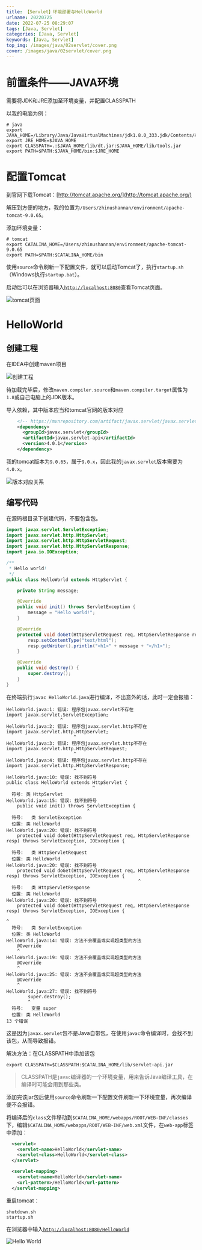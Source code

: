 ```yaml
---
title: 【Servlet】环境部署与HelloWorld
urlname: 20220725
date: 2022-07-25 08:29:07
tags: [Java, Servlet]
categories: [Java, Servlet]
keywords: [Java, Servlet]
top_img: /images/java/02servlet/cover.png
cover: /images/java/02servlet/cover.png
---
```


# 前置条件——JAVA环境

需要将JDK和JRE添加至环境变量，并配置CLASSPATH

以我的电脑为例：
```shell
# java
export JAVA_HOME=/Library/Java/JavaVirtualMachines/jdk1.8.0_333.jdk/Contents/Home
export JRE_HOME=$JAVA_HOME
export CLASSPATH=.:$JAVA_HOME/lib/dt.jar:$JAVA_HOME/lib/tools.jar
export PATH=$PATH:$JAVA_HOME/bin:$JRE_HOME
```

# 配置Tomcat

到官网下载Tomcat：[http://tomcat.apache.org/](http://tomcat.apache.org/)

解压到方便的地方，我的位置为`/Users/zhinushannan/environment/apache-tomcat-9.0.65`。

添加环境变量：
```shell
# tomcat
export CATALINA_HOME=/Users/zhinushannan/environment/apache-tomcat-9.0.65
export PATH=$PATH:$CATALINA_HOME/bin
```

使用`source`命令刷新一下配置文件，就可以启动Tomcat了，执行`startup.sh`（Windows执行`startup.bat`）。

启动后可以在浏览器输入[`http://localhost:8080`](http://localhost:8080)查看Tomcat页面。

![tomcat页面](/images/java/02servlet/2环境/1tomcat页面.png)

# HelloWorld

## 创建工程

在IDEA中创建maven项目

![创建工程](/images/java/02servlet/2环境/2创建工程.png)

待加载完毕后，修改`maven.compiler.source`和`maven.compiler.target`属性为`1.8`或自己电脑上的JDK版本。

导入依赖，其中版本应当和tomcat官网的版本对应
```xml
    <!-- https://mvnrepository.com/artifact/javax.servlet/javax.servlet-api -->
    <dependency>
      <groupId>javax.servlet</groupId>
      <artifactId>javax.servlet-api</artifactId>
      <version>4.0.1</version>
    </dependency>
```

我的tomcat版本为`9.0.65`，属于`9.0.x`，因此我的`javax.servlet`版本需要为`4.0.x`。

![版本对应关系](/images/java/02servlet/2环境/3版本对应关系.png)

## 编写代码

在源码根目录下创建代码，不要包含包。

```java
import javax.servlet.ServletException;
import javax.servlet.http.HttpServlet;
import javax.servlet.http.HttpServletRequest;
import javax.servlet.http.HttpServletResponse;
import java.io.IOException;

/**
 * Hello world!
 */
public class HelloWorld extends HttpServlet {

    private String message;

    @Override
    public void init() throws ServletException {
        message = "Hello world!";
    }

    @Override
    protected void doGet(HttpServletRequest req, HttpServletResponse resp) throws ServletException, IOException {
        resp.setContentType("text/html");
        resp.getWriter().println("<h1>" + message + "</h1>");
    }

    @Override
    public void destroy() {
        super.destroy();
    }
}
```

在终端执行`javac HelloWorld.java`进行编译，不出意外的话，此时一定会报错：
```shell
HelloWorld.java:1: 错误: 程序包javax.servlet不存在
import javax.servlet.ServletException;
                    ^
HelloWorld.java:2: 错误: 程序包javax.servlet.http不存在
import javax.servlet.http.HttpServlet;
                         ^
HelloWorld.java:3: 错误: 程序包javax.servlet.http不存在
import javax.servlet.http.HttpServletRequest;
                         ^
HelloWorld.java:4: 错误: 程序包javax.servlet.http不存在
import javax.servlet.http.HttpServletResponse;
                         ^
HelloWorld.java:10: 错误: 找不到符号
public class HelloWorld extends HttpServlet {
                                ^
  符号: 类 HttpServlet
HelloWorld.java:15: 错误: 找不到符号
    public void init() throws ServletException {
                              ^
  符号:   类 ServletException
  位置: 类 HelloWorld
HelloWorld.java:20: 错误: 找不到符号
    protected void doGet(HttpServletRequest req, HttpServletResponse resp) throws ServletException, IOException {
                         ^
  符号:   类 HttpServletRequest
  位置: 类 HelloWorld
HelloWorld.java:20: 错误: 找不到符号
    protected void doGet(HttpServletRequest req, HttpServletResponse resp) throws ServletException, IOException {
                                                 ^
  符号:   类 HttpServletResponse
  位置: 类 HelloWorld
HelloWorld.java:20: 错误: 找不到符号
    protected void doGet(HttpServletRequest req, HttpServletResponse resp) throws ServletException, IOException {
                                                                                  ^
  符号:   类 ServletException
  位置: 类 HelloWorld
HelloWorld.java:14: 错误: 方法不会覆盖或实现超类型的方法
    @Override
    ^
HelloWorld.java:19: 错误: 方法不会覆盖或实现超类型的方法
    @Override
    ^
HelloWorld.java:25: 错误: 方法不会覆盖或实现超类型的方法
    @Override
    ^
HelloWorld.java:27: 错误: 找不到符号
        super.destroy();
        ^
  符号:   变量 super
  位置: 类 HelloWorld
13 个错误
```

这是因为`javax.servlet`包不是Java自带包，在使用`javac`命令编译时，会找不到该包，从而导致报错。

解决方法：在CLASSPATH中添加该包
```shell
export CLASSPATH=$CLASSPATH:$CATALINA_HOME/lib/servlet-api.jar
```

> CLASSPATH是`javac`编译器的一个环境变量，用来告诉Java编译工具，在编译时可能会用到那些类。

添加完该jar包后使用`source`命令刷新一下配置文件刷新一下环境变量，再次编译便不会报错。

将编译后的`class`文件移动到`$CATALINA_HOME/webapps/ROOT/WEB-INF/classes`下，编辑`$CATALINA_HOME/webapps/ROOT/WEB-INF/web.xml`文件，在`web-app`标签中添加：
```xml
  <servlet>
    <servlet-name>HelloWorld</servlet-name>
    <servlet-class>HelloWorld</servlet-class>
  </servlet>

  <servlet-mapping>
    <servlet-name>HelloWorld</servlet-name>
    <url-pattern>/HelloWorld</url-pattern>
  </servlet-mapping>
```

重启tomcat：
```shell
shutdown.sh
startup.sh
```

在浏览器中输入[`http://localhost:8080/HelloWorld`](http://localhost:8080/HelloWorld)

![Hello World](/images/java/02servlet/2环境/4Helloworld.png)

